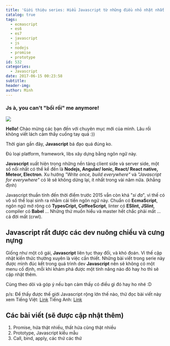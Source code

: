 ```yaml
---
title: 'Giới thiệu series: Hiểu Javascript từ những điều nhỏ nhặt nhất'
catalog: true
tags:
  - ecmascript
  - es6
  - es7
  - javascript
  - js
  - nodejs
  - promise
  - prototype
id: 532
categories:
  - Javascript
date: 2017-06-15 00:23:58
subtitle:
header-img:
author: Minh
---
```


### Js à, you can't "bối rối" me anymore!

![](http://blogk.xyz/wp-content/uploads/2017/06/js.jpeg)

<!--more-->

**Hello!**
Chào mừng các bạn đến với chuyên mục mới của mình. Lâu rồi không viết lách cảm thấy cuồng tay quá :))

Thời gian gần đây, **Javascript** bá đạo quá đúng ko.

Đủ loại platform, framework, libs xây dựng bằng ngôn ngữ này.

**Javascript** xuất hiện trong những nền tảng client side và server side, một số nổi nhất có thể kể đến là **Nodejs, Angular/ Ionic, React/ React native, Meteor, Electron**. Xu hướng _"Write once, build everywhere"_ và _"Javascript for everywhere"_ có lẽ sẽ không dừng lại, ít nhất trong vài năm nữa. (khẳng định)

Javascript thuần tính đến thời điểm trước 2015 vẫn còn khá "_si đa_", vì thế có vô số thể loại sinh ra nhằm cải tiến ngôn ngữ này. Chuẩn có **EcmaScript**, ngôn ngữ mở rộng có **TypesCript, CoffeeScript**, linter có **ESlint, JSlint**, compiler có **Babel** ... Những thứ muốn hiểu và master hết chắc phải mất ... cả đời mất (crwl).

## Javascript rất được các dev nuông chiều và cưng nựng

Giống như một cô gái, **Javascript** liên tục thay đổi, và khó đoán. Vì thế cập nhật kiến thức thường xuyên là việc cần thiết.
Những bài viết trong serie này được mình đúc kết trong quá trình dev **Javascript** nên sẽ không có một menu cố định, mỗi khi khám phá được một tính năng nào đó hay ho thì sẽ cập nhật thêm.

Cùng theo dõi và góp ý nếu bạn cảm thấy có điều gì đó hay ho nhé :D

p/s: Để thấy được thế giới Javascript rộng lớn thế nào, thử đọc bài viết này xem
Tiếng Việt: [Link](https://kipalog.com/posts/Cam-thay-the-nao-khi-hoc-Javascript-trong-nam-2016)
Tiếng Anh: [Link](https://hackernoon.com/how-it-feels-to-learn-javascript-in-2016-d3a717dd577f)

## Các bài viết (sẽ được cập nhật thêm)

1.  Promise, hứa thật nhiều, thất hứa cũng thật nhiều
2.  Prototype, Javascript kiểu mẫu
3.  Call, bind, apply, các thứ các thứ